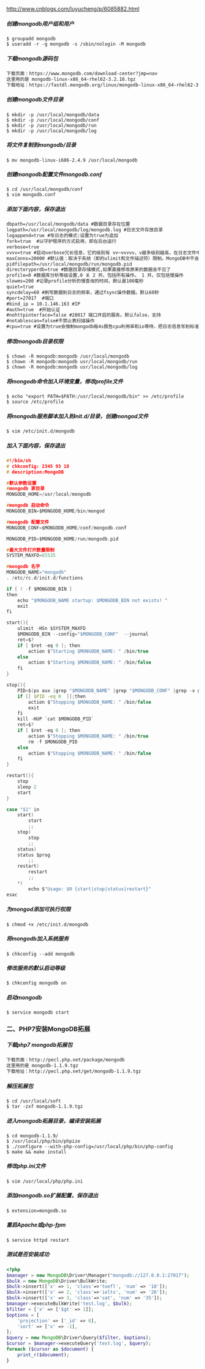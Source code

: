 http://www.cnblogs.com/luyucheng/p/6085882.html

##### 创建mongodb用户组和用户

```shell
$ groupadd mongodb
$ useradd -r -g mongodb -s /sbin/nologin -M mongodb
```

##### 下载mongodb源码包

```tex
下载页面：https://www.mongodb.com/download-center?jmp=nav
这里用的是 mongodb-linux-x86_64-rhel62-3.2.10.tgz
下载地址：https://fastdl.mongodb.org/linux/mongodb-linux-x86_64-rhel62-3.2.10.tgz
```

##### 创建mongodb文件目录

```shell
$ mkdir -p /usr/local/mongodb/data
$ mkdir -p /usr/local/mongodb/conf
$ mkdir -p /usr/local/mongodb/run
$ mkdir -p /usr/local/mongodb/log
```

##### 将文件复制到mongodb/目录

```shell
$ mv mongodb-linux-i686-2.4.9 /usr/local/mongodb
```

##### 创建mongodb配置文件mongodb.conf

```shell
$ cd /usr/local/mongodb/conf
$ vim mongodb.conf
```

##### 添加下面内容，保存退出

```tex
dbpath=/usr/local/mongodb/data #数据目录存在位置
logpath=/usr/local/mongodb/log/mongodb.log #日志文件存放目录
logappend=true #写日志的模式:设置为true为追加
fork=true  #以守护程序的方式启用，即在后台运行
verbose=true
vvvv=true #启动verbose冗长信息，它的级别有 vv~vvvvv，v越多级别越高，在日志文件中记录的信息越详细
maxConns=20000 #默认值：取决于系统（即的ulimit和文件描述符）限制。MongoDB中不会限制其自身的连接
pidfilepath=/usr/local/mongodb/run/mongodb.pid
directoryperdb=true #数据目录存储模式,如果直接修改原来的数据会不见了
profile=0 #数据库分析等级设置,0 关 2 开。包括所有操作。 1 开。仅包括慢操作
slowms=200 #记录profile分析的慢查询的时间，默认是100毫秒
quiet=true
syncdelay=60 #刷写数据到日志的频率，通过fsync操作数据。默认60秒
#port=27017  #端口
#bind_ip = 10.1.146.163 #IP
#auth=true  #开始认证
#nohttpinterface=false #28017 端口开启的服务。默认false，支持
#notablescan=false#不禁止表扫描操作
#cpu=true #设置为true会强制mongodb每4s报告cpu利用率和io等待，把日志信息写到标准输出或日志文件
```

##### 修改mongodb目录权限

```shell
$ chown -R mongodb:mongodb /usr/local/mongodb
$ chown -R mongodb:mongodb usr/local/mongodb/run
$ chown -R mongodb:mongodb usr/local/mongodb/log
```

##### 将mongodb命令加入环境变量，修改profile文件

```shell
$ echo "export PATH=$PATH:/usr/local/mongodb/bin" >> /etc/profile
$ source /etc/profile
```

##### 将mongodb服务脚本加入到init.d/目录，创建mongod文件

```shell
$ vim /etc/init.d/mongodb
```

##### 加入下面内容，保存退出

```c
#!/bin/sh  
# chkconfig: 2345 93 18
# description:MongoDB  

#默认参数设置
#mongodb 家目录
MONGODB_HOME=/usr/local/mongodb

#mongodb 启动命令
MONGODB_BIN=$MONGODB_HOME/bin/mongod

#mongodb 配置文件
MONGODB_CONF=$MONGODB_HOME/conf/mongodb.conf

MONGODB_PID=$MONGODB_HOME/run/mongodb.pid

#最大文件打开数量限制
SYSTEM_MAXFD=65535

#mongodb 名字  
MONGODB_NAME="mongodb"
. /etc/rc.d/init.d/functions

if [ ! -f $MONGODB_BIN ]
then
    echo "$MONGODB_NAME startup: $MONGODB_BIN not exists! "  
    exit
fi

start(){
    ulimit -HSn $SYSTEM_MAXFD
    $MONGODB_BIN --config="$MONGODB_CONF"  --journal
    ret=$?
    if [ $ret -eq 0 ]; then
        action $"Starting $MONGODB_NAME: " /bin/true
    else
        action $"Starting $MONGODB_NAME: " /bin/false
    fi
}

stop(){
    PID=$(ps aux |grep "$MONGODB_NAME" |grep "$MONGODB_CONF" |grep -v grep |wc -l) 
    if [[ $PID -eq 0  ]];then
        action $"Stopping $MONGODB_NAME: " /bin/false
        exit
    fi
    kill -HUP `cat $MONGODB_PID`
    ret=$?
    if [ $ret -eq 0 ]; then
        action $"Stopping $MONGODB_NAME: " /bin/true
        rm -f $MONGODB_PID
    else   
        action $"Stopping $MONGODB_NAME: " /bin/false
    fi
}

restart(){
    stop
    sleep 2
    start
}

case "$1" in
    start)
        start
        ;;
    stop)
        stop
        ;;
    status)
    status $prog
        ;;
    restart)
        restart
        ;;
    *)
        echo $"Usage: $0 {start|stop|status|restart}"
esac
```

##### 为mongod添加可执行权限

```shell
$ chmod +x /etc/init.d/mongodb
```

##### 将mongodb加入系统服务

```shell
$ chkconfig --add mongodb
```

##### 修改服务的默认启动等级

```shell
$ chkconfig mongodb on
```

##### 启动mongodb

```shell
$ service mongodb start
```

### 二、PHP7安装MongoDB拓展

##### 下载php7 mongodb拓展包

```tex
下载页面：http://pecl.php.net/package/mongodb
这里用的是 mongodb-1.1.9.tgz
下载地址：http://pecl.php.net/get/mongodb-1.1.9.tgz
```

##### 解压拓展包

```shell
$ cd /usr/local/soft
$ tar -zxf mongodb-1.1.9.tgz
```

##### 进入mongodb拓展目录，编译安装拓展

```shell
$ cd mongodb-1.1.9/
$ /usr/local/php/bin/phpize
$ ./configure --with-php-config=/usr/local/php/bin/php-config
$ make && make install
```

##### 修改php.ini文件

```shell
$ vim /usr/local/php/php.ini
```

##### 添加mongodb.so扩展配置，保存退出

```shell
$ extension=mongodb.so
```

##### 重启Apache或php-fpm

```shell
$ service httpd restart
```

##### 测试是否安装成功

```php
<?php
$manager = new MongoDB\Driver\Manager("mongodb://127.0.0.1:27017");
$bulk = new MongoDB\Driver\BulkWrite;
$bulk->insert(['x' => 1, 'class'=>'toefl', 'num' => '18']);
$bulk->insert(['x' => 2, 'class'=>'ielts', 'num' => '26']);
$bulk->insert(['x' => 3, 'class'=>'sat', 'num' => '35']);
$manager->executeBulkWrite('test.log', $bulk);
$filter = ['x' => ['$gt' => 1]];
$options = [
    'projection' => ['_id' => 0],
    'sort' => ['x' => -1],
];
$query = new MongoDB\Driver\Query($filter, $options);
$cursor = $manager->executeQuery('test.log', $query);
foreach ($cursor as $document) {
    print_r($document);
}
```